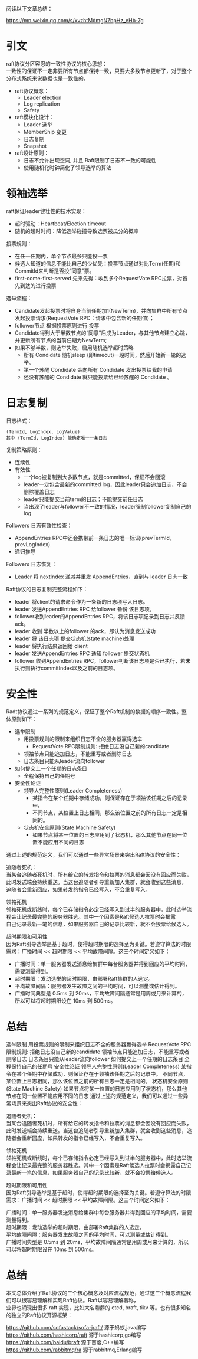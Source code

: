 

阅读以下文章总结：  

https://mp.weixin.qq.com/s/xvzhtMdmgN7bpHz_eHb-7g


# 引文
raft协议分区容忍的一致性协议的核心思想：  
一致性的保证不一定非要所有节点都保持一致，只要大多数节点更新了，对于整个分布式系统来说数据也是一致性的。  
* raft协议概念：  
    * Leader election
    * Log replication
    * Safety
* raft模块化设计：  
    * Leader 选举
    * MemberShip 变更
    * 日志复制
    * Snapshot   
* raft设计原则：  
    * 日志不允许出现空洞, 并且 Raft限制了日志不一致的可能性  
    * 使用随机化时钟简化了领导选举的算法


# 领袖选举

raft保证leader健壮性的技术实现：  
*  超时驱动：Heartbeat/Election timeout  
*  随机的超时时间：降低选举碰撞导致选票被瓜分的概率  

投票规则： 
* 在任一任期内，单个节点最多只能投一票  
* 候选人知道的信息不能比自己的少优先：投票节点通过对比Term(任期)和CommitId来判断是否投“同意”票。  
* first-come-first-served 先来先得：收到多个RequestVote RPC拉票，对首先到达的进行投票  

选举流程：  
* Candidate发起投票时将自身当前任期加1(NewTerm)，并向集群中所有节点发起投票请求(RequestVote RPC：请求中包含新的任期值)；  
* follower节点 根据投票原则进行 投票
* Candidate得到大于半数节点的“同意”后成为Leader，与其他节点建立心跳，并更新所有节点的当前任期为NewTerm;  
* 如果不够半数，则选举失败，启用随机选举超时策略  
    * 所有 Condidate 随机sleep (即timeout)一段时间，然后开始新一轮的选举。  
    * 第一个苏醒 Condidate 会向所有 Condidate 发出投票给我的申请  
    * 还没有苏醒的 Condidate 就只能投票给已经苏醒的 Condidate 。  
    
# 日志复制 

日志格式：  
```
(TermId, LogIndex, LogValue)
其中 (TermId, LogIndex) 能确定唯一一条日志
```

复制策略原则：  
* 连续性  
* 有效性  
    * 一个log被复制到大多数节点，就是committed，保证不会回滚
    * leader一定包含最新的committed log，因此leader只会追加日志，不会删除覆盖日志
    * leader只能提交当前term的日志；不能提交前任日志
    * 当出现了leader与follower不一致的情况，leader强制follower复制自己的log  
    
Followers 日志有效性检查： 
* AppendEntries RPC中还会携带前一条日志的唯一标识(prevTermId, prevLogIndex)
* 递归推导  

Followers 日志恢复：
*  Leader 将 nextIndex 递减并重发 AppendEntries，直到与 leader 日志一致  

Raft协议的日志复制完整流程如下：
* leader 将client的请求命令作为一条新的日志项写入日志。
* leader 发送AppendEntries RPC 给follower 备份 该日志项。
* follower收到leader的AppendEntries RPC，将该日志项记录到日志并反馈ack。
* leader 收到 半数以上的follower 的ack，即认为消息发送成功
* leader 将 该日志项 提交状态机(state machine)处理
* leader 将执行结果返回给 client
* leader 发送AppendEntries RPC 通知 follower 提交状态机
* follower 收到AppendEntries RPC，follower判断该日志项是否已执行，若未执行则执行commitIndex以及之前的日志项。


# 安全性  
Radt协议通过一系列的规范定义，保证了整个Raft机制的数据的顺序一致性。整体原则如下：  
* 选举限制
    * 用投票规则的限制来组织日志不全的服务器赢得选举
        * RequestVote RPC限制规则: 拒绝日志没自己新的candidate
    * 领袖节点只能追加日志，不能重写或者删除日志
    * 日志条目只能从leader流向follower
* 如何提交上一个任期的日志条目
    * 全程保持自己的任期号
* 安全性论证
    * 领导人完整性原则(Leader Completeness)
        * 某指令在某个任期中存储成功，则保证存在于领袖该任期之后的记录中。
        * 不同节点，某位置上日志相同，那么该位置之前的所有日志一定是相同的。
    * 状态机安全原则(State Machine Safety)
        * 如果节点将某一位置的日志应用到了状态机，那么其他节点在同一位置不能应用不同的日志


通过上述的规范定义，我们可以通过一些异常场景来突出Raft协议的安全性：  

追随者死机：  
当某台追随者死机时，所有给它的转发指令和拉票的消息都会因没有回应而失败，此时发送端会持续重送。当这台追随者引导重新加入集群，就会收到这些消息，  
追随者会重新回应，如果转发的指令已经写入，不会重复写入。  

领袖死机  
领袖死机或断线时，每个已存储指令必定已经写入到过半的服务器中，此时选举流程会让记录最完整的服务器胜选。其中一个因素是Raft候选人拉票时会揭露  
自己记录最新一笔的信息，如果服务器自己的记录比较新，就不会投票给候选人。  

超时期限和可用性  
因为Raft引导选举是基于超时，使得超时期限的选择至为关键。若遵守算法的时限需求：广播时间 << 超时期限 << 平均故障间隔。这三个时间定义如下：  
* 广播时间：单一服务器发送消息给集群中每台服务器并得到回应的平均时间，需要测量得到。
* 超时期限：发动选举的超时期限，由部署Raft集群的人选定。
* 平均故障间隔：服务器发生故障之间的平均时间，可以测量或估计得到。
* 广播时间典型是 0.5ms 到 20ms，平均故障间隔通常是用周或月来计算的，所以可以将超时期限设在 10ms 到 500ms。  

# 总结  

选举限制
用投票规则的限制来组织日志不全的服务器赢得选举
RequestVote RPC限制规则: 拒绝日志没自己新的candidate
领袖节点只能追加日志，不能重写或者删除日志
日志条目只能从leader流向follower
如何提交上一个任期的日志条目
全程保持自己的任期号
安全性论证
领导人完整性原则(Leader Completeness)
某指令在某个任期中存储成功，则保证存在于领袖该任期之后的记录中。
不同节点，某位置上日志相同，那么该位置之前的所有日志一定是相同的。
状态机安全原则(State Machine Safety)
如果节点将某一位置的日志应用到了状态机，那么其他节点在同一位置不能应用不同的日志
通过上述的规范定义，我们可以通过一些异常场景来突出Raft协议的安全性：

追随者死机：  
当某台追随者死机时，所有给它的转发指令和拉票的消息都会因没有回应而失败，此时发送端会持续重送。当这台追随者引导重新加入集群，就会收到这些消息，追随者会重新回应，如果转发的指令已经写入，不会重复写入。

领袖死机  
领袖死机或断线时，每个已存储指令必定已经写入到过半的服务器中，此时选举流程会让记录最完整的服务器胜选。其中一个因素是Raft候选人拉票时会揭露自己记录最新一笔的信息，如果服务器自己的记录比较新，就不会投票给候选人。

超时期限和可用性  
因为Raft引导选举是基于超时，使得超时期限的选择至为关键。若遵守算法的时限需求：广播时间 << 超时期限 << 平均故障间隔。这三个时间定义如下：

广播时间：单一服务器发送消息给集群中每台服务器并得到回应的平均时间，需要测量得到。  
超时期限：发动选举的超时期限，由部署Raft集群的人选定。   
平均故障间隔：服务器发生故障之间的平均时间，可以测量或估计得到。  
广播时间典型是 0.5ms 到 20ms，平均故障间隔通常是用周或月来计算的，所以可以将超时期限设在 10ms 到 500ms。  


# 总结 
本文总体介绍了Raft协议的三个核心概念及对应流程规范，通过这三个概念流程我们可以很容易理解和实现Raft协议。Raft以容易理解著称，    
业界也涌现出很多 raft 实现，比如大名鼎鼎的 etcd, braft, tikv 等。也有很多知名的独立的Raft协议开源框架：    

https://github.com/sofastack/sofa-jraft/ 源于蚂蚁,java编写  
https://github.com/hashicorp/raft 源于hashicorp,go编写  
https://github.com/baidu/braft 源于百度,C++编写  
https://github.com/rabbitmq/ra 源于rabbitmq,Erlang编写  

